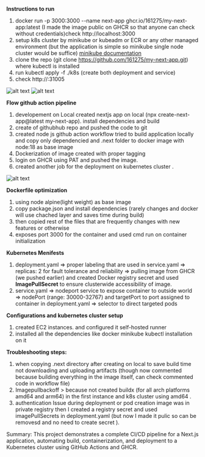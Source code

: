 **Instructions to run**
1. docker run -p 3000:3000 --name next-app ghcr.io/161275/my-next-app:latest (I made the image public on GHCR so that anyone can check without credentials)check http://localhost:3000
2. setup k8s cluster by minikube or kubeadm or ECR or any other managed environment (but the application is simple so minikube single node cluster would be suffice) [minikube documentation](https://minikube.sigs.k8s.io/docs/start/?arch=%2Flinux%2Fx86-64%2Fstable%2Fbinary+download)
3. clone the repo (git clone https://github.com/161275/my-next-app.git) where kubectl is installed
4. run kubectl apply -f ./k8s (create both deployment and service)
5. check http://<ip-of-worker-node>:31005

![alt text](<Screenshot 2025-10-08 at 11.47.15 PM.png>)    ![alt text](<Screenshot 2025-10-09 at 2.04.59 AM.png>)

**Flow github action pipeline**
1. developement on Local created nextjs app on local (npx create-next-app@latest my-next-app). install dependencies and build
2. create of githubhub repo and pushed the code to git 
3. created node js github action workflow tried to build application locally and copy only dependencied and .next folder to docker image with node:18 as base image
4. Dockerization of image created with proper tagging
5. login on GHCR using PAT and pushed the image.
6. created another job for the deployment on kubernetes cluster .
 
![alt text](<Screenshot 2025-10-09 at 2.49.15 AM.png>)

**Dockerfile optimization**
1. using node alpine(light weight) as base image 
2. copy package.json and install dependencies (rarely changes and docker will use chached layer and saves time during build)
3. then copied rest of the files that are frequently changes with new features or otherwise 
4. exposes port 3000 for the container and used cmd run on container initialization

**Kubernetes Menifests**
1. deployment.yaml
   => proper labeling that are used in service.yaml
   => replicas: 2 for fault tolerance and reliability
   => pulling image from GHCR (we pushed earlier) and created Docker registry secret and used **ImagePullSecret** to ensure clusterwide accessibility of image.
2. service.yaml
   => nodeport service to expose container to outside world
   => nodePort (range: 30000-32767) and targetPort to port assigned to container in deployment.yaml
   => selector to direct targeted pods

**Configurations and kubernetes cluster setup**
1. created EC2 instances. and configured it self-hosted runner
2. installed all the dependencies like docker minikube kubectl installation on it


**Troubleshooting steps:**
1. when copying .next directory after creating on local to save build time not downloading and uploading artifacts (though now commented because building everything in the image itself, can check commented code in workflow file)
2. Imagepullbackoff > because not created buildx (for all arch platforms amd64 and arm64) in the first instance and k8s cluster using amd64 .
3. authentication Issue during deployment or pod creation image was in private registry then I created a registry secret and used imagePullSecrets in deployment.yaml (but now I made it pulic so can be removesd and no need to create secret ).

Summary:
This project demonstrates a complete CI/CD pipeline for a Next.js application, automating build, containerization, and deployment to a Kubernetes cluster using GitHub Actions and GHCR.





